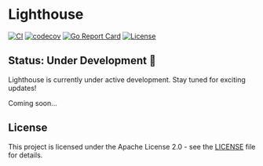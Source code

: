 # Lighthouse

[![CI](https://github.com/light-speak/lighthouse/actions/workflows/main.yml/badge.svg)](https://github.com/light-speak/lighthouse/actions/workflows/main.yml)
[![codecov](https://codecov.io/gh/light-speak/lighthouse/branch/main/graph/badge.svg)](https://codecov.io/gh/light-speak/lighthouse)
[![Go Report Card](https://goreportcard.com/badge/github.com/light-speak/lighthouse)](https://goreportcard.com/report/github.com/light-speak/lighthouse)
[![License](https://img.shields.io/badge/License-Apache%202.0-blue.svg)](https://opensource.org/licenses/Apache-2.0)


## Status: Under Development 🚧

Lighthouse is currently under active development. Stay tuned for exciting updates!

Coming soon...


## License

This project is licensed under the Apache License 2.0 - see the [LICENSE](LICENSE) file for details.